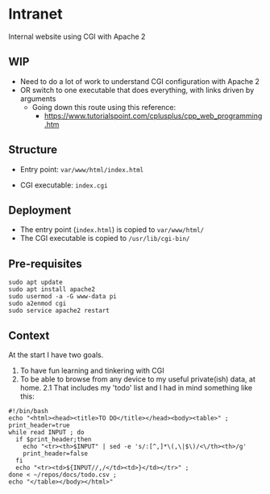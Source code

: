 # Intranet

Internal website using CGI with Apache 2


## WIP

* Need to do a lot of work to understand CGI configuration with Apache 2
* OR switch to one executable that does everything, with links driven by arguments
    * Going down this route using this reference:
        * https://www.tutorialspoint.com/cplusplus/cpp_web_programming.htm


## Structure

* Entry point: `var/www/html/index.html`

* CGI executable: `index.cgi`



## Deployment

* The entry point (`index.html`) is copied to `var/www/html/`
* The CGI executable is copied to `/usr/lib/cgi-bin/`


## Pre-requisites

```
sudo apt update
sudo apt install apache2
sudo usermod -a -G www-data pi
sudo a2enmod cgi
sudo service apache2 restart
```


## Context

At the start I have two goals.

1. To have fun learning and tinkering with CGI
2. To be able to browse from any device to my useful private(ish) data, at home.
    2.1 That includes my 'todo' list and I had in mind something like this:
```
#!/bin/bash
echo "<html><head><title>TO DO</title></head><body><table>" ;
print_header=true
while read INPUT ; do
  if $print_header;then
    echo "<tr><th>$INPUT" | sed -e 's/:[^,]*\(,\|$\)/<\/th><th>/g'
    print_header=false
  fi
  echo "<tr><td>${INPUT//,/</td><td>}</td></tr>" ;
done < ~/repos/docs/todo.csv ;
echo "</table></body></html>"
```

